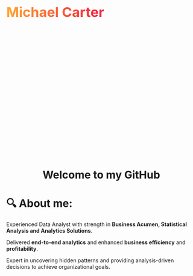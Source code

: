 <div style="width: 100%; height: 20%; display: flex; align-items:center; gap: 10px">
  <h1 style="font-size: 36px;
  background-image: linear-gradient(to right, rgb(255, 166, 46), rgb(247, 27, 61));
  background-size: 100%;
  background-repeat: repeat;
  -webkit-background-clip: text;
  -webkit-text-fill-color: transparent; 
  -moz-background-clip: text;
  -moz-text-fill-color: transparent;">
  Michael Carter</h1>
</div>


<h1 align="center">
  Welcome to my GitHub 
</h1>

<div align="center">
  <!-- Removed the image -->
</div>

<h1>
🔍 About me:
</h1>

<p>
Experienced Data Analyst with strength in <strong>Business Acumen, Statistical Analysis and Analytics Solutions</strong>. 
</p>

<p>Delivered <strong>end-to-end analytics</strong> and enhanced <strong>business efficiency</strong> and <strong>profitability</strong>. 
</p>

<p>
Expert in uncovering hidden patterns and providing analysis-driven decisions to achieve organizational goals.
</p>




<br/>  


<br/>  


